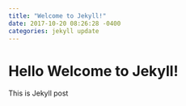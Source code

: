 ```yaml
---
title: "Welcome to Jekyll!"
date: 2017-10-20 08:26:28 -0400
categories: jekyll update
---
```

# Hello Welcome to Jekyll!
This is Jekyll post
